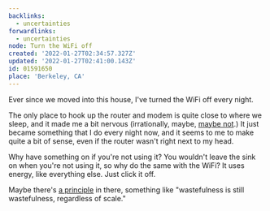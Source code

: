 ```yaml
---
backlinks:
  - uncertainties
forwardlinks:
  - uncertainties
node: Turn the WiFi off
created: '2022-01-27T02:34:57.327Z'
updated: '2022-01-27T02:41:00.143Z'
id: 01591650
place: 'Berkeley, CA'
---
```

Ever since we moved into this house, I've turned the WiFi off every night. 

The only place to hook up the router and modem is quite close to where we sleep, and it made me a bit nervous (irrationally, maybe, [maybe not](https://www.youtube.com/watch?v=87_4nHEPHyU).) It just became something that I do every night now, and it seems to me to make quite a bit of sense, even if the router wasn't right next to my head. 

Why have something on if you're not using it? You wouldn't leave the sink on when you're not using it, so why do the same with the WiFi? It uses energy, like everything else. Just click it off. 

Maybe there's [a principle](uncertainties.md) in there, something like "wastefulness  is still wastefulness, regardless of scale." 
